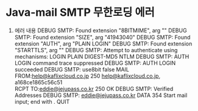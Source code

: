 # Java-mail SMTP 무한로딩 에러

1. 에러 내용
  DEBUG SMTP: Found extension "8BITMIME", arg ""
  DEBUG SMTP: Found extension "SIZE", arg "41943040"
  DEBUG SMTP: Found extension "AUTH", arg "PLAIN LOGIN"
  DEBUG SMTP: Found extension "STARTTLS", arg ""
  DEBUG SMTP: Attempt to authenticate using mechanisms: LOGIN PLAIN DIGEST-MD5 NTLM
  DEBUG SMTP: AUTH LOGIN command trace suppressed
  DEBUG SMTP: AUTH LOGIN succeeded
  DEBUG SMTP: use8bit false
  MAIL FROM:<help@kaflixcloud.co.jp>
  250 <help@kaflixcloud.co.jp>, a168ce1865c56c51  
  RCPT TO:<eddie@jejupass.co.kr>
  250 OK
  DEBUG SMTP: Verified Addresses
  DEBUG SMTP:   eddie@jejupass.co.kr
  DATA
  354 Start mail input; end with <CRLF>.<CRLF>
  QUIT
